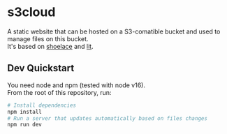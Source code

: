 # s3cloud

A static website that can be hosted on a S3-comatible bucket and used to manage files on this bucket.  
It's based on [shoelace](https://shoelace.style) and [lit](https://lit.dev/).

## Dev Quickstart

You need node and npm (tested with node v16).  
From the root of this repository, run:

```bash
# Install dependencies
npm install
# Run a server that updates automatically based on files changes
npm run dev
```
